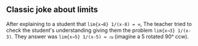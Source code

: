## Classic joke about limits

After explaining to a student that `lim{x→8} 1/(x-8) = ∞`, The teacher tried to check the student's understanding giving them the problem `lim{x→3} 1/(x-3)`. They answer was `lim{x→5} 1/(x-5) = വ` (imagine a 5 rotated 90ᵒ ccw).
